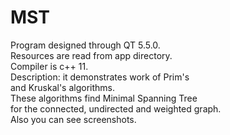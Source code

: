 # MST
Program designed through QT 5.5.0.<br>
Resources are read from app directory.<br>
Compiler is c++ 11.<br>
Description: it demonstrates work of Prim's<br>
             and Kruskal's algorithms.<br>
             These algorithms find Minimal Spanning Tree <br>
             for the connected, undirected and weighted graph.<br>
             Also you can see screenshots.
             
